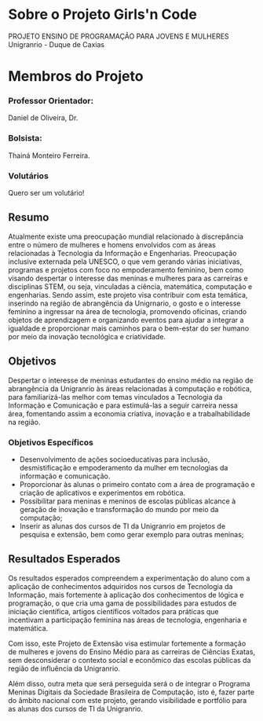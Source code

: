 # Sobre o Projeto Girls'n Code

PROJETO ENSINO DE PROGRAMAÇÃO PARA JOVENS E MULHERES
Unigranrio - Duque de Caxias

# Membros do Projeto

### Professor Orientador:
Daniel de Oliveira, Dr.

### Bolsista:
Thainá Monteiro Ferreira.

### Volutários
Quero ser um volutário!

## Resumo
Atualmente existe uma preocupação mundial relacionado à discrepância entre o número de mulheres e homens envolvidos com as áreas relacionadas à Tecnologia da Informação e Engenharias. Preocupação inclusive externada pela UNESCO, o que vem gerando várias iniciativas, programas e projetos com foco no empoderamento feminino, bem como visando despertar o interesse das meninas e mulheres para as carreiras e disciplinas STEM, ou seja, vinculadas a ciência, matemática, computação e engenharias.  Sendo assim, este projeto visa contribuir com esta temática, inserindo na região de abrangência da Unigrnario, o gosto e o interesse feminino a ingressar na área de tecnologia, promovendo oficinas, criando objetos de aprendizagem e organizando eventos para ajudar a integrar a igualdade e proporcionar mais caminhos para o bem-estar do ser humano por meio da inovação tecnológica e criatividade.

## Objetivos
Despertar o interesse de meninas estudantes do ensino médio na região de abrangência da Unigranrio às áreas relacionadas à computação e robótica, para familiarizá-las melhor com temas vinculados a Tecnologia da Informação e Comunicação e para estimulá-las a seguir carreira nessa área, fomentando assim a economia criativa, inovação e a trabalhabilidade na região.

### Objetivos Específicos
- Desenvolvimento de ações socioeducativas para inclusão, desmistificação e empoderamento da mulher em tecnologias da informação e comunicação.
- Proporcionar às alunas o primeiro contato com a área de programação e criação de aplicativos e experimentos em robótica.
- Possibilitar para meninas e meninos de escolas públicas alcance à geração de inovação e transformação do mundo por meio da computação;
- Inserir as alunas dos cursos de TI da Unigranrio em projetos de pesquisa e extensão, bem como gerar exemplo para outras meninas;

## Resultados Esperados
Os resultados esperados compreendem a experimentação do aluno com a aplicação de conhecimentos adquiridos nos cursos de Tecnologia da Informação, mais fortemente à aplicação dos conhecimentos de lógica e programação, o que cria uma gama de possibilidades para estudos de iniciação científica, artigos científicos voltados para práticas que incentivam a participação feminina nas áreas de tecnologia, engenharia e matemática. 

Com isso, este Projeto de Extensão visa estimular fortemente a formação de mulheres e jovens do Ensino Médio para as carreiras de Ciências Exatas, sem desconsiderar o contexto social e econômico das escolas públicas da região de influência da Unigranrio.

Além disso, outra meta que será perseguida será o de integrar o Programa Meninas Digitais da Sociedade Brasileira de Computação, isto é, fazer parte do âmbito nacional com este projeto, gerando visibilidade e portfólio para as alunas dos cursos de TI da Unigranrio.
